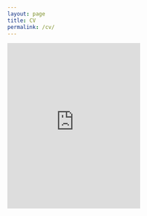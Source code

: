 ```yaml
---
layout: page
title: CV
permalink: /cv/
---
```


<embed src="https://github.com/maxnfrankel/maxnfrankel.github.io/blob/master/pages/CV/CV_MaxFrankel.pdf" width="60%" height="375" type="application/pdf">
